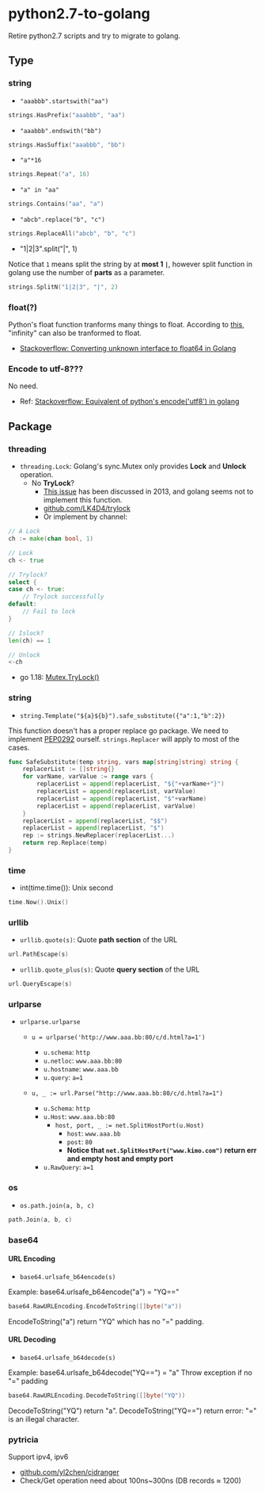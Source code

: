# python2.7-to-golang
Retire python2.7 scripts and try to migrate to golang.

## Type

### string

* `"aaabbb".startswith("aa")`

```go
strings.HasPrefix("aaabbb", "aa")
```

* `"aaabbb".endswith("bb")`

```go
strings.HasSuffix("aaabbb", "bb")
```

* `"a"*16`

```go
strings.Repeat("a", 16)
```

* `"a" in "aa"`

```go
strings.Contains("aa", "a")
```

* `"abcb".replace("b", "c")`

```go
strings.ReplaceAll("abcb", "b", "c")
```

* "1|2|3".split("|", 1)

Notice that `1` means split the string by at **most 1 `|`**, however split function in golang use the number of **parts** as a parameter. 

```go
strings.SplitN("1|2|3", "|", 2)
```

### float(?)

Python's float function tranforms many things to float. According to [this](https://stackoverflow.com/a/20929983/4411336), "infinity" can also be tranformed to float. 

* [Stackoverflow: Converting unknown interface to float64 in Golang
](https://stackoverflow.com/questions/20767724/converting-unknown-interface-to-float64-in-golang)


### Encode to utf-8???

No need.

* Ref: [Stackoverflow: Equivalent of python's encode('utf8') in golang](https://stackoverflow.com/questions/42541297/equivalent-of-pythons-encodeutf8-in-golang)

## Package

### threading

* `threading.Lock`: Golang's sync.Mutex only provides **Lock** and **Unlock** operation.
    * No **TryLock**?
        * [This issue](https://github.com/golang/go/issues/6123) has been discussed in 2013, and golang seems not to implement this function.
        * [github.com/LK4D4/trylock](https://github.com/LK4D4/trylock)
        * Or implement by channel:
```go
// A Lock
ch := make(chan bool, 1)

// Lock
ch <- true

// Trylock?
select {
case ch <- true:
    // Trylock successfully
default:
    // Fail to lock 
}

// Islock?
len(ch) == 1

// Unlock
<-ch
```

* go 1.18: [Mutex.TryLock()](https://pkg.go.dev/sync#Mutex.TryLock)

### string

* `string.Template("${a}${b}").safe_substitute({"a":1,"b":2})`

This function doesn't has a proper replace go package. We need to implement [PEP0292](https://www.python.org/dev/peps/pep-0292/) ourself. `strings.Replacer` will apply to most of the cases. 

```go
func SafeSubstitute(temp string, vars map[string]string) string {
	replacerList := []string{}
	for varName, varValue := range vars {
		replacerList = append(replacerList, "${"+varName+"}")
		replacerList = append(replacerList, varValue)
		replacerList = append(replacerList, "$"+varName)
		replacerList = append(replacerList, varValue)
	}
	replacerList = append(replacerList, "$$")
	replacerList = append(replacerList, "$")
	rep := strings.NewReplacer(replacerList...)
	return rep.Replace(temp)
}
```

### time

* int(time.time()): Unix second

```go
time.Now().Unix()
```

### urllib

* `urllib.quote(s)`: Quote **path section** of the URL

```go
url.PathEscape(s)
```

* `urllib.quote_plus(s)`: Quote **query section** of the URL

```go
url.QueryEscape(s)
```

### urlparse

* `urlparse.urlparse`
    * `u = urlparse('http://www.aaa.bb:80/c/d.html?a=1')`
        * `u.schema`: `http`
        * `u.netloc`: `www.aaa.bb:80`
        * `u.hostname`: `www.aaa.bb`
        * `u.query`: `a=1`

    * `u, _ := url.Parse("http://www.aaa.bb:80/c/d.html?a=1")`
        * `u.Schema`: `http` 
        * `u.Host`: `www.aaa.bb:80`
            * `host, port, _ := net.SplitHostPort(u.Host)`
                * `host`: `www.aaa.bb`
                * `post`: `80`
                * **Notice that `net.SplitHostPort("www.kimo.com")` return err and empty host and empty port**
        * `u.RawQuery`: `a=1`

### os

* `os.path.join(a, b, c)`

```go
path.Join(a, b, c)
```

### base64

#### URL Encoding

* `base64.urlsafe_b64encode(s)`

Example: base64.urlsafe_b64encode("a") = "YQ=="

```go
base64.RawURLEncoding.EncodeToString([]byte("a"))
```

EncodeToString("a") return "YQ" which has no "=" padding.

#### URL Decoding

* `base64.urlsafe_b64decode(s)`

Example: base64.urlsafe_b64decode("YQ==") = "a"
Throw exception if no "=" padding


```go
base64.RawURLEncoding.DecodeToString([]byte("YQ"))
```

DecodeToString("YQ") return "a".
DecodeToString("YQ==") return error: "=" is an illegal character.

### pytricia

Support ipv4, ipv6

* [github.com/yl2chen/cidranger](https://github.com/yl2chen/cidranger)
* Check/Get operation need about 100ns~300ns (DB records $\approx$ 1200)
